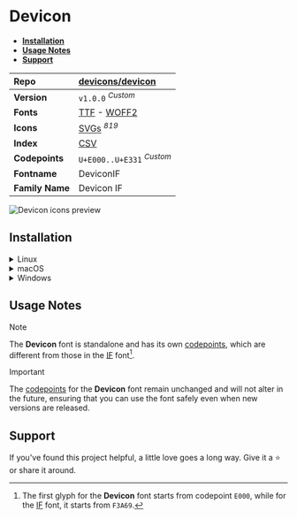 # Devicon

- [**Installation**](#installation)
- [**Usage Notes**](#usage-notes)
- [**Support**](#support)

| Repo            | [devicons/devicon](https://github.com/devicons/devicon)                                                                                                                       |
| :-------------- | :---------------------------------------------------------------------------------------------------------------------------------------------------------------------------- |
| **Version**     | `v1.0.0` <sup>_Custom_</sup>                                                                                                                                                  |
| **Fonts**       | [TTF](https://raw.githubusercontent.com/iconicFonts/if/main/fonts/TTF/Devicon.ttf) - [WOFF2](https://raw.githubusercontent.com/iconicFonts/if/main/fonts/WOFF2/Devicon.woff2) |
| **Icons**       | [SVGs](https://github.com/iconicFonts/if/tree/main/packs/Devicon/svgs) <sup>_819_</sup>                                                                                       |
| **Index**       | [CSV](https://github.com/iconicFonts/if/blob/main/indices/Devicon.csv)                                                                                                        |
| **Codepoints**  | `U+E000..U+E331` <sup>_Custom_</sup>                                                                                                                                          |
| **Fontname**    | DeviconIF                                                                                                                                                                     |
| **Family Name** | Devicon IF                                                                                                                                                                    |

<picture>
  <source media="(prefers-color-scheme: dark)" srcset="https://raw.githubusercontent.com/iconicFonts/if/main/imgs/Devicon_dark.png">
  <img alt="Devicon icons preview" src="https://raw.githubusercontent.com/iconicFonts/if/main/imgs/Devicon_light.png">
</picture>

## Installation

<details>

<summary>Linux</summary>

```sh
curl -o ~/.local/share/fonts/Devicon.ttf https://raw.githubusercontent.com/iconicFonts/if/main/fonts/TTF/Devicon.ttf

# Refresh the font cache:
fc-cache -f ~/.local/share/fonts
```

</details>

<details>

<summary>macOS</summary>

```sh
curl -o ~/Library/Fonts/Devicon.ttf https://raw.githubusercontent.com/iconicFonts/if/main/fonts/TTF/Devicon.ttf
```

</details>

<details>

<summary>Windows</summary>

```sh
curl -o C:\Windows\Fonts\Devicon.ttf https://raw.githubusercontent.com/iconicFonts/if/main/fonts/TTF/Devicon.ttf
```

</details>

## Usage Notes

> [!NOTE]
> The **Devicon** font is standalone and has its own [codepoints](https://github.com/iconicFonts/if/blob/main/indices/Devicon.csv), which are different from those in the [IF](https://github.com/iconicFonts/if/blob/main/indices/if.csv) font[^1].

> [!IMPORTANT]
> The [codepoints](https://github.com/iconicFonts/if/blob/main/indices/Devicon.csv) for the **Devicon** font remain unchanged and will not alter in the future, ensuring that you can use the font safely even when new versions are released.

## Support

If you've found this project helpful, a little love goes a long way. Give it a :star: or share it around.

[^1]: The first glyph for the **Devicon** font starts from codepoint `E000`, while for the [IF](https://github.com/iconicFonts/if/blob/main/indices/if.csv) font, it starts from `F3A69`.
